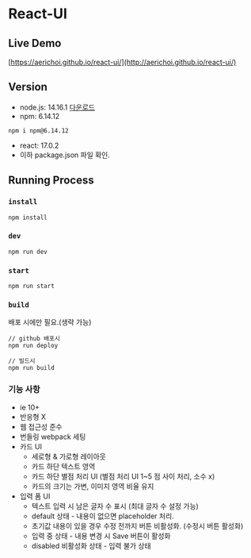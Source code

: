 # React-UI

## Live Demo

[https://aerichoi.github.io/react-ui/](http://aerichoi.github.io/react-ui/)

## Version

- node.js: 14.16.1 [다운로드](https://nodejs.org/ja/blog/release/v14.16.1/)
- npm: 6.14.12
```
npm i npm@6.14.12
```
- react: 17.0.2
- 이하 package.json 파일 확인.


## Running Process

### `install`
```
npm install
```

### `dev`

```
npm run dev
```

### `start`

```
npm run start
```

### `build`

배포 시에만 필요.(생략 가능)

```
// github 배포시
npm run deploy

// 빌드시
npm run build
```


### 기능 사항

- ie 10+
- 반응형 X
- 웹 접근성 준수
- 번들링 webpack 세팅
- 카드 UI
    - 세로형  & 가로형 레이아웃 
    - 카드 하단 텍스트 영역
    - 카드 하단 별점 처리 UI (별점 처리 UI 1~5 점 사이 처리, 소수 x)
    - 카드의 크기는 가변, 이미지 영역 비율 유지
- 입력 폼 UI
    - 텍스트 입력 시 남은 글자 수 표시 (최대 글자 수 설정 가능)
    - default 상태 - 내용이 없으면 placeholder 처리.
    - 초기값 내용이 있을 경우 수정 전까지 버튼 비활성화. (수정시 버튼 활성화)
    - 입력 중 상태 - 내용 변경 시 Save 버튼이 활성화
    - disabled 비활성화 상태 - 입력 불가 상태
